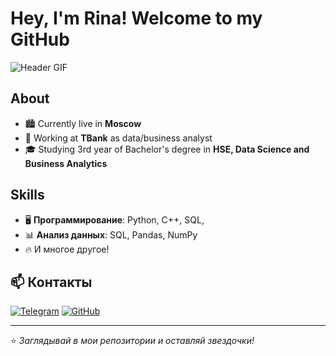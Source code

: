 # Hey, I'm Rina! Welcome to my GitHub  

![Header GIF]([https://media.giphy.com/media/2zoFg7OGkcS82CPK44/giphy.gif?cid=790b7611d6gciicq0fv81ii0robu19n1w7m1077u8ulyn8g5&ep=v1_gifs_search&rid=giphy.gif&ct=g])  

## About
- 🏙️ Currently live in **Moscow**  
- 💼 Working at **TBank** as data/business analyst
- 🎓 Studying 3rd year of Bachelor's degree in **HSE, Data Science and Business Analytics**  

## Skills  
- 🖥️ **Программирование**: Python, C++, SQL, 
- 📊 **Анализ данных**: SQL, Pandas, NumPy  
- 🔥 И многое другое!  

## 📫 Контакты  
[![Telegram](https://img.shields.io/badge/Telegram-26A5E4?style=for-the-badge&logo=telegram&logoColor=white)](https://t.me/crazy_rinchik)
[![GitHub](https://img.shields.io/badge/GitHub-181717?style=for-the-badge&logo=github&logoColor=white)](https://github.com/crazyrinchik)

---
⭐️ *Заглядывай в мои репозитории и оставляй звездочки!*  
